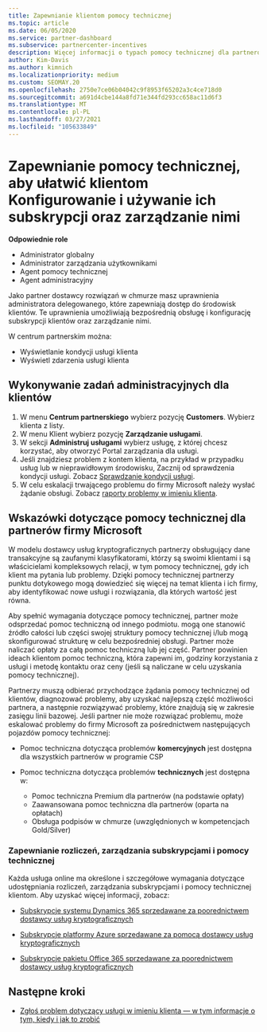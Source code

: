 ```yaml
---
title: Zapewnianie klientom pomocy technicznej
ms.topic: article
ms.date: 06/05/2020
ms.service: partner-dashboard
ms.subservice: partnercenter-incentives
description: Więcej informacji o typach pomocy technicznej dla partnerów programu Cloud Solution Provider można zaoferować swoim klientom.
author: Kim-Davis
ms.author: kimnich
ms.localizationpriority: medium
ms.custom: SEOMAY.20
ms.openlocfilehash: 2750e7ce06b04042c9f8953f65202a3c4ce718d0
ms.sourcegitcommit: a691d4cbe144a8fd71e344fd293cc658ac11d6f3
ms.translationtype: MT
ms.contentlocale: pl-PL
ms.lasthandoff: 03/27/2021
ms.locfileid: "105633849"
---
```

# <a name="provide-technical-support-to-help-customers-configure-manage-and-use-their-subscriptions"></a>Zapewnianie pomocy technicznej, aby ułatwić klientom Konfigurowanie i używanie ich subskrypcji oraz zarządzanie nimi


**Odpowiednie role**

- Administrator globalny
- Administrator zarządzania użytkownikami
- Agent pomocy technicznej
- Agent administracyjny

Jako partner dostawcy rozwiązań w chmurze masz uprawnienia administratora delegowanego, które zapewniają dostęp do środowisk klientów. Te uprawnienia umożliwiają bezpośrednią obsługę i konfigurację subskrypcji klientów oraz zarządzanie nimi.

W centrum partnerskim można:

- Wyświetlanie kondycji usługi klienta
- Wyświetl zdarzenia usługi klienta

## <a name="perform-admin-tasks-for-your-customers"></a>Wykonywanie zadań administracyjnych dla klientów

1. W menu **Centrum partnerskiego** wybierz pozycję **Customers**. Wybierz klienta z listy.
2. W menu Klient wybierz pozycję **Zarządzanie usługami**.
3. W sekcji **Administruj usługami** wybierz usługę, z której chcesz korzystać, aby otworzyć Portal zarządzania dla usługi.
4. Jeśli znajdziesz problem z kontem klienta, na przykład w przypadku usług lub w nieprawidłowym środowisku, Zacznij od sprawdzenia kondycji usługi. Zobacz [Sprawdzanie kondycji usługi](check-service-health.md).
5. W celu eskalacji trwającego problemu do firmy Microsoft należy wysłać żądanie obsługi. Zobacz [raporty problemy w imieniu klienta](report-problems-on-behalf-of-a-customer.md).

## <a name="microsoft-partner-support-guidance"></a>Wskazówki dotyczące pomocy technicznej dla partnerów firmy Microsoft

W modelu dostawcy usług kryptograficznych partnerzy obsługujący dane transakcyjne są zaufanymi klasyfikatorami, którzy są swoimi klientami i są właścicielami kompleksowych relacji, w tym pomocy technicznej, gdy ich klient ma pytania lub problemy. Dzięki pomocy technicznej partnerzy punktu dotykowego mogą dowiedzieć się więcej na temat klienta i ich firmy, aby identyfikować nowe usługi i rozwiązania, dla których wartość jest równa.

Aby spełnić wymagania dotyczące pomocy technicznej, partner może odsprzedać pomoc techniczną od innego podmiotu. mogą one stanowić źródło całości lub części swojej struktury pomocy technicznej i/lub mogą skonfigurować strukturę w celu bezpośredniej obsługi.  Partner może naliczać opłaty za całą pomoc techniczną lub jej część. Partner powinien ideach klientom pomoc techniczną, która zapewni im, godziny korzystania z usługi i metodę kontaktu oraz ceny (jeśli są naliczane w celu uzyskania pomocy technicznej). 

Partnerzy muszą odbierać przychodzące żądania pomocy technicznej od klientów, diagnozować problemy, aby uzyskać najlepszą część możliwości partnera, a następnie rozwiązywać problemy, które znajdują się w zakresie zasięgu linii bazowej. Jeśli partner nie może rozwiązać problemu, może eskalować problemy do firmy Microsoft za pośrednictwem następujących pojazdów pomocy technicznej:

- Pomoc techniczna dotycząca problemów **komercyjnych** jest dostępna dla wszystkich partnerów w programie CSP

- Pomoc techniczna dotycząca problemów **technicznych** jest dostępna w:

  - Pomoc techniczna Premium dla partnerów (na podstawie opłaty)
  - Zaawansowana pomoc techniczna dla partnerów (oparta na opłatach)
  - Obsługa podpisów w chmurze (uwzględnionych w kompetencjach Gold/Silver)

### <a name="providing-billing-subscription-management-and-technical-support"></a>Zapewnianie rozliczeń, zarządzania subskrypcjami i pomocy technicznej 

Każda usługa online ma określone i szczegółowe wymagania dotyczące udostępniania rozliczeń, zarządzania subskrypcjami i pomocy technicznej klientom. Aby uzyskać więcej informacji, zobacz:

- [Subskrypcje systemu Dynamics 365 sprzedawane za poorednictwem dostawcy usług kryptograficznych](https://www.microsoftpartnercommunity.com/t5/CSP/Microsoft-Partner-Support-Guidance/m-p/5262#M30)

- [Subskrypcje platformy Azure sprzedawane za pomocą dostawcy usług kryptograficznych](https://www.microsoftpartnercommunity.com/t5/CSP/Microsoft-Partner-Support-Guidance/m-p/5263#M31)

- [Subskrypcje pakietu Office 365 sprzedawane za poorednictwem dostawcy usług kryptograficznych](https://www.microsoftpartnercommunity.com/t5/CSP/Microsoft-Partner-Support-Guidance/m-p/5264#M32)

## <a name="next-steps"></a>Następne kroki

- [Zgłoś problem dotyczący usługi w imieniu klienta — w tym informacje o tym, kiedy i jak to zrobić](report-problems-on-behalf-of-a-customer.md)